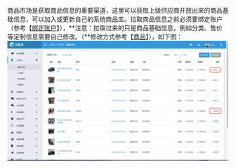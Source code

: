 商品市场是获取商品信息的重要渠道，这里可以获取上级供应商开放出来的商品基础信息，可以加入或更新自己的系统商品库。拉取商品信息之前必须要绑定账户（参考【[绑定账户](/yun-shi-chang/di-yi-bu-ff1a-bang-ding-zhang-hu.md)】），**注意：拉取过来的只是商品基础信息，例如分类、售价等定制信息需要自己修改。（**修改方式参考【[商品](/shang-pin-guan-li/shang-pin.md)】），如下图：![](/assets/ysc-4.png)

